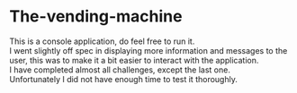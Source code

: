 # The-vending-machine

This is a console application, do feel free to run it.  <br />
I went slightly off spec in displaying more information and messages to the user, this was to make it a bit easier to interact with the application. <br />
I have completed almost all challenges, except the last one.  <br />
Unfortunately I did not have enough time to test it thoroughly. 

